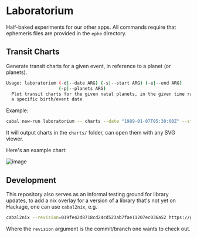 # Laboratorium

Half-baked experiments for our other apps. All commands require that ephemeris files
are provided in the `ephe` directory.

## Transit Charts

Generate transit charts for a given event, in reference to a planet (or planets).

```sh
Usage: laboratorium (-d|--date ARG) (-s|--start ARG) (-e|--end ARG)
                    (-p|--planets ARG)
  Plot transit charts for the given natal planets, in the given time range, for
  a specific birth/event date
```

Example:


```sh
cabal new-run laboratorium -- charts --date "1989-01-07T05:30:00Z" --start "2021-01-01" --end "2022-01-31" --planets "Jupiter" --ephe-path "./ephe"
```

It will output charts in the `charts/` folder, can open them with any SVG viewer.

Here's an example chart:

![image](https://user-images.githubusercontent.com/82133/122154039-2044d280-ce32-11eb-8edb-5d051b2f4a5b.png)

## Development

This repository also serves as an informal testing ground for library updates,
to add a nix overlay for a version of a library that's not yet on Hackage, one
can use `cabal2nix`, e.g.

```sh
cabal2nix --revision=019fe42d8718cd24cd523ab7fae11207ec036a52 https://github.com/lfborjas/swiss-ephemeris > nix/extra-pkgs/swiss-ephemeris.nix
```

Where the `revision` argument is the commit/branch one wants to check out.

